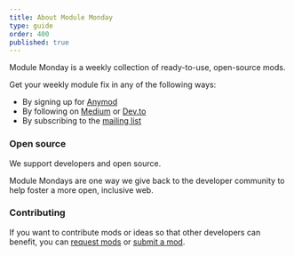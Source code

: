```yaml
---
title: About Module Monday
type: guide
order: 400
published: true
---
```


Module Monday is a weekly collection of ready-to-use, open-source mods.

Get your weekly module fix in any of the following ways:

- By signing up for [Anymod](https://anymod.com)
- By following on [Medium](https://medium.com/anymod) or [Dev.to](https://dev.to/tyrw)
- By subscribing to the [mailing list](https://anymod.us17.list-manage.com/subscribe?u=8d6f80723bc1252c9882e7d3f&id=b334c54b7e)

### Open source

We support developers and open source.

Module Mondays are one way we give back to the developer community to help foster a more open, inclusive web.

### Contributing

If you want to contribute mods or ideas so that other developers can benefit, you can [request mods](https://guide.anymod.com/v1/community/requests.html) or [submit a mod](https://guide.anymod.com/v1/community/contributing.html).